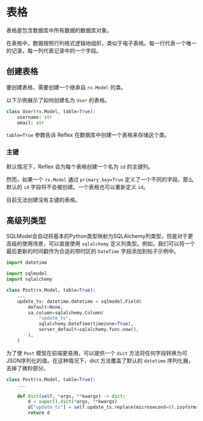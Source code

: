 # 表格

表格是包含数据库中所有数据的数据库对象。

在表格中，数据按照行列格式逻辑地组织，类似于电子表格。每一行代表一个唯一的记录，每一列代表记录中的一个字段。

## 创建表格

要创建表格，需要创建一个继承自 `rx.Model` 的类。

以下示例展示了如何创建名为 `User` 的表格。

```python
class User(rx.Model, table=True):
    username: str
    email: str
```

`table=True` 参数告诉 Reflex 在数据库中创建一个表格来存储这个类。

### 主键

默认情况下，Reflex 会为每个表格创建一个名为 `id` 的主键列。

然而，如果一个 `rx.Model` 通过 `primary_key=True` 定义了一个不同的字段，那么默认的 `id` 字段将不会被创建。一个表格也可以重新定义 `id`。

目前无法创建没有主键的表格。

## 高级列类型

SQLModel会自动将基本的Python类型映射为SQLAlchemy列类型，但是对于更高级的使用场景，可以直接使用 `sqlalchemy` 定义列类型。例如，我们可以将一个最后更新的时间戳作为合适的带时区的 `DateTime` 字段添加到帖子示例中。

```python
import datetime

import sqlmodel
import sqlalchemy

class Post(rx.Model, table=True):
    ...
    update_ts: datetime.datetime = sqlmodel.Field(
        default=None,
        sa_column=sqlalchemy.Column(
            "update_ts",
            sqlalchemy.DateTime(timezone=True),
            server_default=sqlalchemy.func.now(),
        ),
    )
```

为了使 `Post` 模型在前端更易用，可以提供一个 `dict` 方法将任何字段转换为可JSON序列化的值。在这种情况下，dict 方法覆盖了默认的 `datetime` 序列化器，去掉了微秒部分。

```python
class Post(rx.Model, table=True):
    ...

    def dict(self, *args, **kwargs) -> dict:
        d = super().dict(*args, **kwargs)
        d["update_ts"] = self.update_ts.replace(microsecond=0).isoformat()
        return d
```

